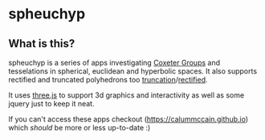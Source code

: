 # spheuchyp

## What is this?

spheuchyp is a series of apps investigating [Coxeter Groups](https://en.wikipedia.org/wiki/Coxeter_group) and tesselations in spherical, euclidean and hyperbolic spaces. It also supports rectified and truncated polyhedrons too [truncation](https://en.wikipedia.org/wiki/Truncation_(geometry))/[rectified](https://en.wikipedia.org/wiki/Rectification_(geometry)).

It uses [three.js](https://threejs.org) to support 3d graphics and interactivity as well as some jquery just to keep it neat.

If you can't access these apps checkout (https://calummccain.github.io) which *should* be more or less up-to-date  :)
